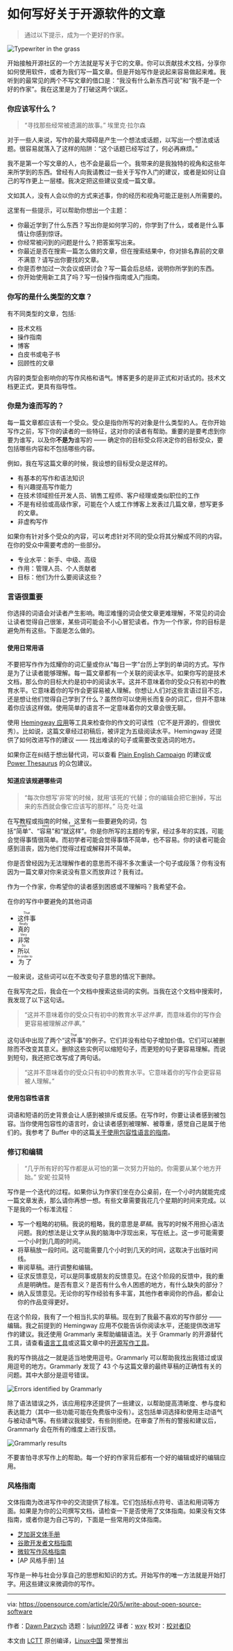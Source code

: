 [#]: collector: (lujun9972)
[#]: translator: (wxy)
[#]: reviewer: ( )
[#]: publisher: ( )
[#]: url: ( )
[#]: subject: (How to write about open source software)
[#]: via: (https://opensource.com/article/20/5/write-about-open-source-software)
[#]: author: (Dawn Parzych https://opensource.com/users/dawnparzych)

如何写好关于开源软件的文章
======

> 通过以下提示，成为一个更好的作家。

![Typewriter in the grass][1]

开始接触开源社区的一个方法就是写关于它的文章。你可以贡献技术文档，分享你如何使用软件，或者为我们写一篇文章。但是开始写作是说起来容易做起来难。我听到的最常见的两个不写文章的借口是：“我没有什么新东西可说”和“我不是一个好的作家”。我在这里是为了打破这两个误区。

### 你应该写什么？

> “寻找那些经常被遗漏的故事。”
> 埃里克·拉尔森

对于一些人来说，写作的最大障碍是产生一个想法或话题，以写出一个想法或话题。很容易就落入了这样的陷阱：“这个话题已经写过了，何必再麻烦。”

我不是第一个写文章的人，也不会是最后一个。我带来的是我独特的视角和这些年来所学到的东西。曾经有人向我请教过一些关于写作入门的建议，或者是如何让自己的写作更上一层楼。我决定把这些建议变成一篇文章。

文如其人，没有人会以你的方式来述事，你的经历和视角可能正是别人所需要的。

这里有一些提示，可以帮助你想出一个主题：

* 你最近学到了什么东西？写出你是如何学习的，你学到了什么，或者是什么事情让你感到惊讶。
* 你经常被问到的问题是什么？把答案写出来。
* 你最近是否在搜索一篇怎么做的文章，但在搜索结果中，你对排名靠前的文章不满意？请写出你要找的文章。
* 你是否参加过一次会议或研讨会？写一篇会后总结，说明你所学到的东西。
* 你开始使用新工具了吗？写一份操作指南或入门指南。

### 你写的是什么类型的文章？

有不同类型的文章，包括:

* 技术文档
* 操作指南
* 博客
* 白皮书或电子书
* 回顾性的文章

内容的类型会影响你的写作风格和语气。博客更多的是非正式和对话式的。技术文档更正式，更具有指导性。

### 你是为谁而写的？

每一篇文章都应该有一个受众。受众是指你所写的对象是什么类型的人。在你开始写作之前，写下你的读者的一些特征，这对你的读者有帮助。重要的是要考虑到你要为谁写，以及你**不是为**谁写的 —— 确定你的目标受众将决定你的目标受众，要包括哪些内容和不包括哪些内容。

例如，我在写这篇文章的时候，我设想的目标受众是这样的。

* 有基本的写作和语法知识
* 有兴趣提高写作能力
* 在技术领域担任开发人员、销售工程师、客户经理或类似职位的工作
* 不是有经验或高级作家，可能在个人或工作博客上发表过几篇文章，想写更多的文章。
* 非虚构写作

如果你有针对多个受众的内容，可以考虑针对不同的受众将其分解成不同的内容。在你的受众中需要考虑的一些部分。

* 专业水平：新手、中级、高级
* 作用：管理人员、个人贡献者
* 目标：他们为什么要阅读这些？

### 言语很重要

你选择的词语会对读者产生影响。晦涩难懂的词会使文章更难理解，不常见的词会让读者觉得自己很笨，某些词可能会不小心冒犯读者。作为一个作家，你的目标是避免所有这些。下面是怎么做的。

#### 使用日常用语

不要把写作作为炫耀你的词汇量或你从“每日一字”台历上学到的单词的方式。写作是为了让读者能够理解。每一篇文章都有一个关联的阅读水平。如果你写的是技术文档，那么你的目标大约是初中的阅读水平。这并不意味着你的受众只有初中的教育水平。它意味着你的写作会更容易被人理解。你想让人们对这些言语过目不忘，还是想让他们觉得自己学到了什么？虽然你可以使用长而复杂的词汇，但并不意味着你应该这样做。使用简单的语言不一定意味着你的文章会很无聊。

使用 [Hemingway 应用][2]等工具来检查你的作文的可读性（它不是开源的，但很优秀）。比如说，这篇文章经过初稿后，被评定为五级阅读水平。Hemingway 还提供了如何改进写作的建议 —— 找出难读的句子或需要改变选词的地方。

如果你正在纠结于想出替代词，可以查看 [Plain English Campaign][3] 的建议或 [Power Thesaurus][4] 的众包建议。

#### 知道应该规避哪些词

> “每次你想写‘非常’的时候，就用‘该死的’代替；你的编辑会把它删掉，写出来的东西就会像它应该写的那样。”
> 马克·吐温

在写教程或指南的时候，这里有一些要避免的词，包括“<ruby>简单<rt>simple</rt></ruby>”、“<ruby>容易<rt>easy</rt></ruby>”和“<ruby>就这样<rt>just</rt></ruby>”。你是你所写的主题的专家，经过多年的实践，可能会觉得事情很简单。而初学者可能会觉得事情不简单，也不容易。你的读者可能会感到沮丧，因为他们觉得过程或解释并不简单。

你是否曾经因为无法理解作者的意思而不得不多次重读一个句子或段落？你有没有因为一篇文章对你来说没有意义而放弃过？我有过。

作为一个作家，你希望你的读者感到困惑或不理解吗？我希望不会。

在你的写作中要避免的其他词语

* <ruby>这件事<rt>That</rt></ruby>
* <ruby>真的<rt>Really</rt></ruby>
* <ruby>非常<rt>Very</rt></ruby>
* <ruby>所以<rt>So</rt></ruby>
* <ruby>为了<rt>In order to</rt></ruby>

一般来说，这些词可以在不改变句子意思的情况下删除。

在我写完之后，我会在一个文档中搜索这些词的实例。当我在这个文档中搜索时，我发现了以下这句话。

> “这并不意味着你的受众只有初中的教育水平*这件事*，而意味着你的写作会更容易被理解*这件事*。”

这句话中出现了两个“<ruby>这件事<rt>That</rt></ruby>”的例子。它们并没有给句子增加价值。它们可以被删除而不改变其意义。删除这些实例可以缩短句子，而更短的句子更容易理解。而说到短句，我还把它改写成了两句话。

> “这并不意味着你的受众只有初中的教育水平。它意味着你的写作会更容易被人理解。”

#### 使用包容性语言

词语和短语的历史背景会让人感到被排斥或反感。在写作时，你要让读者感到被包容。当你使用包容性的语言时，会让读者感到被理解、被尊重，感觉自己是属于他们的。我参考了 Buffer 中的这篇[关于使用包容性语言的指南][5]。

### 修订和编辑

> “几乎所有好的写作都是从可怕的第一次努力开始的。你需要从某个地方开始。”
> 安妮·拉莫特

写作是一个迭代的过程。如果你认为作家们坐在办公桌前，在一个小时内就能完成一篇文章发表，那么请你再想一想。有些文章需要我花几个星期的时间来完成。以下是我的一个标准流程：

* 写一个粗略的初稿。我说的粗略，我的意思是*草稿*。我写的时候不用担心语法问题。我的想法是让文字从我的脑海中浮现出来，写在纸上。这一步可能需要一个小时到几周的时间。
* 将草稿放一段时间。这可能需要几个小时到几天的时间，这取决于出版时间线。
* 审阅草稿。进行调整和编辑。
* 征求反馈意见，可以是同事或朋友的反馈意见。在这个阶段的反馈中，我的重点是明确性。是否有意义？是否有什么令人困惑的地方，有什么缺失的部分？
* 纳入反馈意见。无论你的写作经验有多丰富，其他作者审阅你的作品，都会让你的作品变得更好。

在这个阶段，我有了一个相当扎实的草稿。现在到了我最不喜欢的写作部分 —— 编辑。我之前提到的 Hemingway 应用不仅能告诉你阅读水平，还能提供改进写作的建议。我还使用 Grammarly 来帮助编辑语法。关于 Grammarly 的开源替代工具，请查看[语言工具][6]或这篇文章中的[开源写作工具][7]。

我的写作挑战之一就是适当地使用逗号。Grammarly 可以帮助我找出我错过或误用逗号的地方。Grammarly 发现了 43 个与这篇文章的最终草稿的正确性有关的问题。其中大部分是逗号错误。

![Errors identified by Grammarly][8]

除了语法错误之外，该应用程序还提供了一些建议，以帮助提高清晰度、参与度和表达能力（其中一些功能可能在免费版中没有）。这包括单词选择和使用主动语气与被动语气等。有些建议我接受，有些则拒绝。在审查了所有的警报和建议后，Grammarly 会在所有的维度上进行反馈。

![Grammarly results][10]

不要害怕寻求写作上的帮助。每一个好的作家背后都有一个好的编辑或好的编辑应用。

### 风格指南

文体指南为改进写作中的交流提供了标准。它们包括标点符号、语法和用词等方面。如果是为你的公司撰写文档，请检查一下是否使用了文体指南。如果没有文体指南，或者你是为自己写的，下面是一些常用的文体指南。

* [芝加哥文体手册][11]
* [谷歌开发者文档指南][12]
* [微软写作风格指南][13]
* [AP 风格手册] [14]

写作是一种与社会分享自己的思想和知识的方式。开始写作的唯一方法就是开始打字。用这些建议来微调你的写作。

--------------------------------------------------------------------------------

via: https://opensource.com/article/20/5/write-about-open-source-software

作者：[Dawn Parzych][a]
选题：[lujun9972][b]
译者：[wxy](https://github.com/wxy)
校对：[校对者ID](https://github.com/校对者ID)

本文由 [LCTT](https://github.com/LCTT/TranslateProject) 原创编译，[Linux中国](https://linux.cn/) 荣誉推出

[a]: https://opensource.com/users/dawnparzych
[b]: https://github.com/lujun9972
[1]: https://opensource.com/sites/default/files/styles/image-full-size/public/lead-images/doc-dish-lead.png?itok=h3fCkVmU (Typewriter in the grass)
[2]: http://www.hemingwayapp.com/
[3]: http://www.plainenglish.co.uk/the-a-z-of-alternative-words.html
[4]: https://www.powerthesaurus.org/
[5]: https://open.buffer.com/inclusive-language-tech/
[6]: https://languagetool.org/
[7]: https://opensource.com/article/20/3/open-source-writing-tools
[8]: https://opensource.com/sites/default/files/uploads/grammarlyerrors.png (Errors identified by Grammarly)
[9]: https://creativecommons.org/licenses/by-sa/4.0/
[10]: https://opensource.com/sites/default/files/uploads/grammarlyresults.png (Grammarly results)
[11]: https://www.chicagomanualofstyle.org/home.html
[12]: https://developers.google.com/style
[13]: https://docs.microsoft.com/en-us/style-guide/welcome/
[14]: https://www.apstylebook.com/
